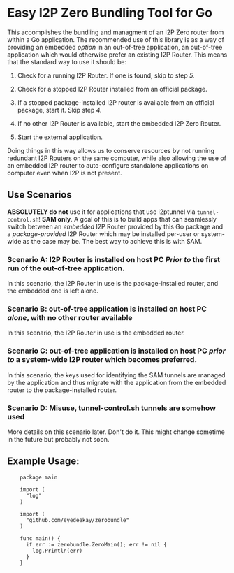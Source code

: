 Easy I2P Zero Bundling Tool for Go
==================================

This accomplishes the bundling and managment of an I2P Zero router from within a Go application. The recommended use of
this library is as a way of providing an embedded *option* in an out-of-tree application, an out-of-tree application
which would otherwise prefer an existing I2P Router. This means that the standard way to use it should be:

1. Check for a running I2P Router. If one is found, skip to step *5.*

2. Check for a stopped I2P Router installed from an official package.

3. If a stopped package-installed I2P router is available from an official package, start it. Skip step *4.*

4. If no other I2P Router is available, start the embedded I2P Zero Router.

5. Start the external application.

Doing things in this way allows us to conserve resources by not running redundant I2P Routers on the same computer,
while also allowing the use of an embedded I2P router to auto-configure standalone applications on computer even when
I2P is not present.

Use Scenarios
-------------

**ABSOLUTELY do not** use it for applications that use i2ptunnel via ```tunnel-control.sh```! **SAM only**. A goal of
this is to build apps that can seamlessly switch between an *embedded* I2P Router provided by this Go package and a
*package-provided* I2P Router which may be installed per-user or system-wide as the case may be. The best way to achieve
this is with SAM.

### **Scenario A:** I2P Router is installed on host PC *Prior to* the first run of the out-of-tree application.

In this scenario, the I2P Router in use is the package-installed router, and the embedded one is left alone.

### **Scenario B:** out-of-tree application is installed on host PC *alone*, with no other router available

In this scenario, the I2P Router in use is the embedded router.

### **Scenario C:** out-of-tree application is installed on host PC *prior to* a system-wide I2P router which becomes preferred.

In this scenario, the keys used for identifying the SAM tunnels are managed by the application and thus migrate with
the application from the embedded router to the package-installed router.

### **Scenario D:** Misuse, tunnel-control.sh tunnels are somehow used

More details on this scenario later. Don't do it. This might change sometime in the future but probably not soon.

Example Usage:
--------------

        package main

        import (
          "log"
        )

        import (
          "github.com/eyedeekay/zerobundle"
        )

        func main() {
          if err := zerobundle.ZeroMain(); err != nil {
            log.Println(err)
          }
        }


